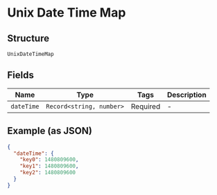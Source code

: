 
# Unix Date Time Map

## Structure

`UnixDateTimeMap`

## Fields

| Name | Type | Tags | Description |
|  --- | --- | --- | --- |
| `dateTime` | `Record<string, number>` | Required | - |

## Example (as JSON)

```json
{
  "dateTime": {
    "key0": 1480809600,
    "key1": 1480809600,
    "key2": 1480809600
  }
}
```

